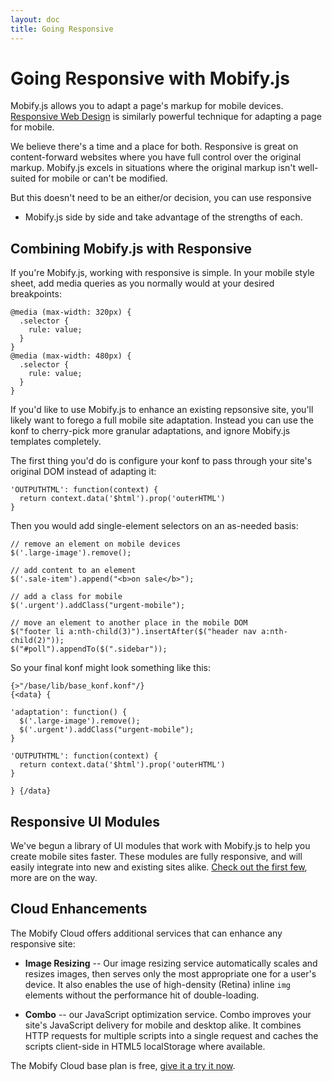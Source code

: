 ```yaml
---
layout: doc
title: Going Responsive
---
```


# Going Responsive with Mobify.js

Mobify.js allows you to adapt a page's markup for mobile devices. 
[Responsive Web Design](http://en.wikipedia.org/wiki/Responsive_Web_Design) 
is similarly powerful technique for adapting a page for mobile.

We believe there's a time and a place for both. Responsive is great on 
content-forward websites where you have full control over the original 
markup. Mobify.js excels in situations where the original markup isn't 
well-suited for mobile or can't be modified.

But this doesn't need to be an either/or decision, you can use responsive 
+ Mobify.js side by side and take advantage of the strengths of each.

## Combining Mobify.js with Responsive

If you're Mobify.js, working with responsive is simple. In your mobile 
style sheet, add media queries as you normally would at your desired 
breakpoints:

	@media (max-width: 320px) {
	  .selector {
	    rule: value;
	  }
	}
	@media (max-width: 480px) {
	  .selector {
	    rule: value;
	  }
	}

If you'd like to use Mobify.js to enhance an existing repsonsive site, 
you'll likely want to forego a full mobile site adaptation. Instead 
you can use the konf to cherry-pick more granular adaptations, and 
ignore Mobify.js templates completely.

The first thing you'd do is configure your konf to pass through your 
site's original DOM instead of adapting it:
 
	'OUTPUTHTML': function(context) {
	  return context.data('$html').prop('outerHTML')
	}

Then you would add single-element selectors on an as-needed basis:

    // remove an element on mobile devices
    $('.large-image').remove();

    // add content to an element
    $('.sale-item').append("<b>on sale</b>");

    // add a class for mobile
    $('.urgent').addClass("urgent-mobile");

    // move an element to another place in the mobile DOM
    $("footer li a:nth-child(3)").insertAfter($("header nav a:nth-child(2)"));
    $("#poll").appendTo($(".sidebar"));


So your final konf might look something like this:

	{>"/base/lib/base_konf.konf"/}
	{<data} {

	'adaptation': function() {
	  $('.large-image').remove();
	  $('.urgent').addClass("urgent-mobile");
	}

	'OUTPUTHTML': function(context) {
	  return context.data('$html').prop('outerHTML')
	}

	} {/data}

## Responsive UI Modules

We've begun a library of UI modules that work with Mobify.js to help you 
create mobile sites faster. These modules are fully responsive, and will 
easily integrate into new and existing sites alike. 
[Check out the first few]("/mobifyjs/modules"), more are on the way.


## Cloud Enhancements

The Mobify Cloud offers additional services that can enhance any 
responsive site:

  * **Image Resizing** -- Our image resizing service automatically 
    scales and resizes images, then serves only the most appropriate 
    one for a user's device. It also enables the use of high-density 
    (Retina) inline `img` elements without the performance hit of 
    double-loading.

  * **Combo** -- our JavaScript optimization service. Combo improves 
    your site's  JavaScript delivery for mobile and desktop alike. 
    It combines HTTP requests for multiple scripts into a single request 
    and caches the scripts client-side in HTML5 localStorage where 
    available.

The Mobify Cloud base plan is free, [give it a try it now](https://cloud.mobify.com/).
